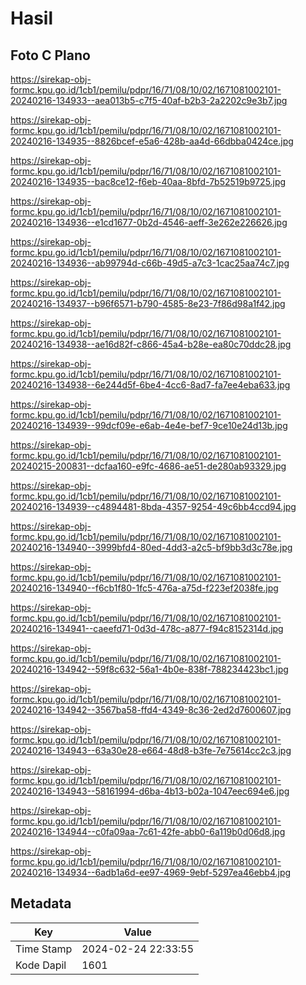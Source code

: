 # Hasil

## Foto C Plano

https://sirekap-obj-formc.kpu.go.id/1cb1/pemilu/pdpr/16/71/08/10/02/1671081002101-20240216-134933--aea013b5-c7f5-40af-b2b3-2a2202c9e3b7.jpg

https://sirekap-obj-formc.kpu.go.id/1cb1/pemilu/pdpr/16/71/08/10/02/1671081002101-20240216-134935--8826bcef-e5a6-428b-aa4d-66dbba0424ce.jpg

https://sirekap-obj-formc.kpu.go.id/1cb1/pemilu/pdpr/16/71/08/10/02/1671081002101-20240216-134935--bac8ce12-f6eb-40aa-8bfd-7b52519b9725.jpg

https://sirekap-obj-formc.kpu.go.id/1cb1/pemilu/pdpr/16/71/08/10/02/1671081002101-20240216-134936--e1cd1677-0b2d-4546-aeff-3e262e226626.jpg

https://sirekap-obj-formc.kpu.go.id/1cb1/pemilu/pdpr/16/71/08/10/02/1671081002101-20240216-134936--ab99794d-c66b-49d5-a7c3-1cac25aa74c7.jpg

https://sirekap-obj-formc.kpu.go.id/1cb1/pemilu/pdpr/16/71/08/10/02/1671081002101-20240216-134937--b96f6571-b790-4585-8e23-7f86d98a1f42.jpg

https://sirekap-obj-formc.kpu.go.id/1cb1/pemilu/pdpr/16/71/08/10/02/1671081002101-20240216-134938--ae16d82f-c866-45a4-b28e-ea80c70ddc28.jpg

https://sirekap-obj-formc.kpu.go.id/1cb1/pemilu/pdpr/16/71/08/10/02/1671081002101-20240216-134938--6e244d5f-6be4-4cc6-8ad7-fa7ee4eba633.jpg

https://sirekap-obj-formc.kpu.go.id/1cb1/pemilu/pdpr/16/71/08/10/02/1671081002101-20240216-134939--99dcf09e-e6ab-4e4e-bef7-9ce10e24d13b.jpg

https://sirekap-obj-formc.kpu.go.id/1cb1/pemilu/pdpr/16/71/08/10/02/1671081002101-20240215-200831--dcfaa160-e9fc-4686-ae51-de280ab93329.jpg

https://sirekap-obj-formc.kpu.go.id/1cb1/pemilu/pdpr/16/71/08/10/02/1671081002101-20240216-134939--c4894481-8bda-4357-9254-49c6bb4ccd94.jpg

https://sirekap-obj-formc.kpu.go.id/1cb1/pemilu/pdpr/16/71/08/10/02/1671081002101-20240216-134940--3999bfd4-80ed-4dd3-a2c5-bf9bb3d3c78e.jpg

https://sirekap-obj-formc.kpu.go.id/1cb1/pemilu/pdpr/16/71/08/10/02/1671081002101-20240216-134940--f6cb1f80-1fc5-476a-a75d-f223ef2038fe.jpg

https://sirekap-obj-formc.kpu.go.id/1cb1/pemilu/pdpr/16/71/08/10/02/1671081002101-20240216-134941--caeefd71-0d3d-478c-a877-f94c8152314d.jpg

https://sirekap-obj-formc.kpu.go.id/1cb1/pemilu/pdpr/16/71/08/10/02/1671081002101-20240216-134942--59f8c632-56a1-4b0e-838f-788234423bc1.jpg

https://sirekap-obj-formc.kpu.go.id/1cb1/pemilu/pdpr/16/71/08/10/02/1671081002101-20240216-134942--3567ba58-ffd4-4349-8c36-2ed2d7600607.jpg

https://sirekap-obj-formc.kpu.go.id/1cb1/pemilu/pdpr/16/71/08/10/02/1671081002101-20240216-134943--63a30e28-e664-48d8-b3fe-7e75614cc2c3.jpg

https://sirekap-obj-formc.kpu.go.id/1cb1/pemilu/pdpr/16/71/08/10/02/1671081002101-20240216-134943--58161994-d6ba-4b13-b02a-1047eec694e6.jpg

https://sirekap-obj-formc.kpu.go.id/1cb1/pemilu/pdpr/16/71/08/10/02/1671081002101-20240216-134944--c0fa09aa-7c61-42fe-abb0-6a119b0d06d8.jpg

https://sirekap-obj-formc.kpu.go.id/1cb1/pemilu/pdpr/16/71/08/10/02/1671081002101-20240216-134934--6adb1a6d-ee97-4969-9ebf-5297ea46ebb4.jpg


## Metadata

| Key        | Value               |
| ---------- | ------------------- |
| Time Stamp | 2024-02-24 22:33:55 |
| Kode Dapil | 1601                |



